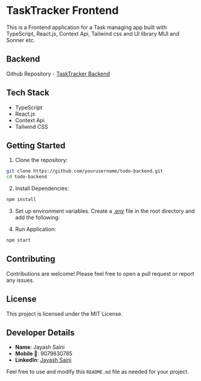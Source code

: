 # TaskTracker Frontend

This is a Frontend application for a Task managing app built with TypeScript, React.js, Context Api, Tailwind css and UI library MUI and Sonner etc.

## Backend

Github Repository - [TaskTracker Backend](https://github.com/JayashSaini/TaskTracker-Backend)

## Tech Stack

- TypeScript
- React.js
- Context Api
- Tailwind CSS

## Getting Started

1. Clone the repository:

```bash
git clone https://github.com/yourusername/todo-backend.git
cd todo-backend
```

2. Install Dependencies:

```bash
npm install
```

3. Set up environment variables. Create a [.env](./.env.sample)
   file in the root directory and add the following:

4. Run Application:

```bash
npm start
```

## Contributing

Contributions are welcome! Please feel free to open a pull request or report any issues.

## License

This project is licensed under the MIT License.

## Developer Details

- **Name**: Jayash Saini
- **Mobile 📱**: 9079830785
- **LinkedIn**: [Jayash Saini](https://www.linkedin.com/in/jayash-saini-371bb0267/)

Feel free to use and modify this `README.md` file as needed for your project.
